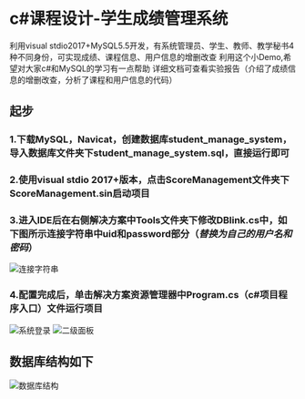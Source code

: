 # c#课程设计-学生成绩管理系统
利用visual stdio2017+MySQL5.5开发，有系统管理员、学生、教师、教学秘书4种不同身份，可实现成绩、课程信息、用户信息的增删改查
利用这个小Demo,希望对大家c#和MySQL的学习有一点帮助
详细文档可查看实验报告（介绍了成绩信息的增删改查，分析了课程和用户信息的代码）

## 起步
### 1.下载MySQL，Navicat，创建数据库student_manage_system，导入数据库文件夹下student_manage_system.sql，直接运行即可
### 2.使用visual stdio 2017+版本，点击ScoreManagement文件夹下ScoreManagement.sin启动项目
### 3.进入IDE后在右侧解决方案中Tools文件夹下修改DBlink.cs中，如下图所示连接字符串中uid和password部分（*替换为自己的用户名和密码*）
![连接字符串](https://github.com/geek728/image/连接字符串.png)
### 4.配置完成后，单击解决方案资源管理器中Program.cs（c#项目程序入口）文件运行项目
![系统登录](https://github.com/geek728/image/系统登录.png)
![二级面板](https://github.com/geek728/image/二级面板.png)
## 数据库结构如下
![数据库结构](https://github.com/geek728/image/数据库结构.png)
